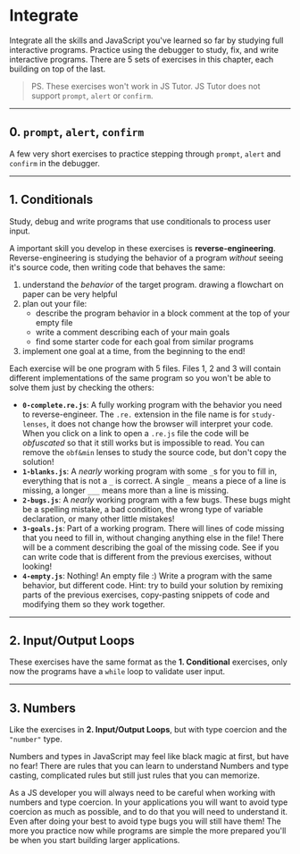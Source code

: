 # Integrate

Integrate all the skills and JavaScript you've learned so far by studying full
interactive programs. Practice using the debugger to study, fix, and write
interactive programs. There are 5 sets of exercises in this chapter, each
building on top of the last.

> PS. These exercises won't work in JS Tutor. JS Tutor does not support
> `prompt`, `alert` or `confirm`.

---

## 0. `prompt`, `alert`, `confirm`

A few very short exercises to practice stepping through `prompt`, `alert` and
`confirm` in the debugger.

---

## 1. Conditionals

Study, debug and write programs that use conditionals to process user input.

A important skill you develop in these exercises is **reverse-engineering**.
Reverse-engineering is studying the behavior of a program _without_ seeing it's
source code, then writing code that behaves the same:

1. understand the _behavior_ of the target program. drawing a flowchart on paper
   can be very helpful
2. plan out your file:
   - describe the program behavior in a block comment at the top of your empty
     file
   - write a comment describing each of your main goals
   - find some starter code for each goal from similar programs
3. implement one goal at a time, from the beginning to the end!

Each exercise will be one program with 5 files. Files 1, 2 and 3 will contain
different implementations of the same program so you won't be able to solve them
just by checking the others:

- **`0-complete.re.js`**: A fully working program with the behavior you need to
  reverse-engineer. The `.re.` extension in the file name is for `study-lenses`,
  it does not change how the browser will interpret your code. When you click on
  a link to open a `.re.js` file the code will be _obfuscated_ so that it still
  works but is impossible to read. You can remove the `obf&min` lenses to study
  the source code, but don't copy the solution!
- **`1-blanks.js`**: A _nearly_ working program with some `_`s for you to fill
  in, everything that is not a `_` is correct. A single `_` means a piece of a
  line is missing, a longer `___` means more than a line is missing.
- **`2-bugs.js`**: A _nearly_ working program with a few bugs. These bugs might
  be a spelling mistake, a bad condition, the wrong type of variable
  declaration, or many other little mistakes!
- **`3-goals.js`**: Part of a working program. There will lines of code missing
  that you need to fill in, without changing anything else in the file! There
  will be a comment describing the goal of the missing code. See if you can
  write code that is different from the previous exercises, without looking!
- **`4-empty.js`**: Nothing! An empty file :) Write a program with the same
  behavior, but different code. Hint: try to build your solution by remixing
  parts of the previous exercises, copy-pasting snippets of code and modifying
  them so they work together.

---

## 2. Input/Output Loops

These exercises have the same format as the **1. Conditional** exercises, only
now the programs have a `while` loop to validate user input.

---

## 3. Numbers

Like the exercises in **2. Input/Output Loops**, but with type coercion and the
`"number"` type.

Numbers and types in JavaScript may feel like black magic at first, but have no
fear! There are rules that you can learn to understand Numbers and type casting,
complicated rules but still just rules that you can memorize.

As a JS developer you will always need to be careful when working with numbers
and type coercion. In your applications you will want to avoid type coercion as
much as possible, and to do that you will need to understand it. Even after
doing your best to avoid type bugs you will still have them! The more you
practice now while programs are simple the more prepared you'll be when you
start building larger applications.
